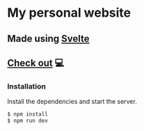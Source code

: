 # My personal website
## Made using [Svelte](https://svelte.dev/)

## [Check out](https://adamzubrzycki.vercel.app/) 💻

### Installation
Install the dependencies and start the server.

```sh
$ npm install
$ npm run dev
```
